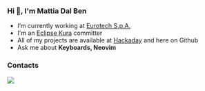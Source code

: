 ### Hi 👋, I'm Mattia Dal Ben

- I’m currently working at [Eurotech S.p.A.](https://www.eurotech.com/en)
- I'm an [Eclipse Kura](https://github.com/eclipse/kura) committer
- All of my projects are available at [Hackaday](https://hackaday.io/projects/hacker/340116) and here on Github
- Ask me about **Keyboards, Neovim**

### Contacts

[![](https://shields.io/static/v1?logo=discord&logoColor=white&labelColor=2d333b&style=flat-square&message=Mattia%239286&color=5865ed&label=Discord)](#)
